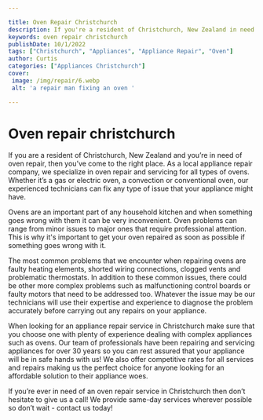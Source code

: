 ```yaml
---

title: Oven Repair Christchurch
description: If you're a resident of Christchurch, New Zealand in need of oven repair, then read on to find out how our experienced technicians can help you with any type of issue you may have!
keywords: oven repair christchurch
publishDate: 10/1/2022
tags: ["Christchurch", "Appliances", "Appliance Repair", "Oven"]
author: Curtis
categories: ["Appliances Christchurch"]
cover: 
 image: /img/repair/6.webp
 alt: 'a repair man fixing an oven '

---
```


# Oven repair christchurch

If you are a resident of Christchurch, New Zealand and you’re in need of oven repair, then you’ve come to the right place. As a local appliance repair company, we specialize in oven repair and servicing for all types of ovens. Whether it’s a gas or electric oven, a convection or conventional oven, our experienced technicians can fix any type of issue that your appliance might have. 

Ovens are an important part of any household kitchen and when something goes wrong with them it can be very inconvenient. Oven problems can range from minor issues to major ones that require professional attention. This is why it's important to get your oven repaired as soon as possible if something goes wrong with it. 

The most common problems that we encounter when repairing ovens are faulty heating elements, shorted wiring connections, clogged vents and problematic thermostats. In addition to these common issues, there could be other more complex problems such as malfunctioning control boards or faulty motors that need to be addressed too. Whatever the issue may be our technicians will use their expertise and experience to diagnose the problem accurately before carrying out any repairs on your appliance. 

When looking for an appliance repair service in Christchurch make sure that you choose one with plenty of experience dealing with complex appliances such as ovens. Our team of professionals have been repairing and servicing appliances for over 30 years so you can rest assured that your appliance will be in safe hands with us! We also offer competitive rates for all services and repairs making us the perfect choice for anyone looking for an affordable solution to their appliance woes. 

If you’re ever in need of an oven repair service in Christchurch then don’t hesitate to give us a call! We provide same-day services wherever possible so don’t wait - contact us today!
